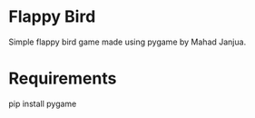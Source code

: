 # Flappy Bird
Simple flappy bird game made using pygame by Mahad Janjua.  
  
# Requirements
pip install pygame